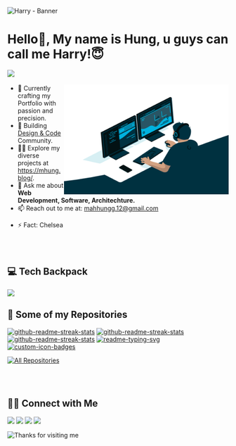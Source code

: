 <!---------------------------- Banner Image ----------------------------->
![Harry - Banner](https://user-images.githubusercontent.com/65373279/118028011-34ec0180-b380-11eb-80ce-58f1e13a1292.png)


<!---------------------------- Typewriter animation ----------------------------->
# Hello👋, My name is Hung, u guys can call me Harry!😇
![](https://readme-typing-svg.herokuapp.com?font=Montserrat&color=3EA9F5&lines=I'm+a+Software+Engineer;I'm+a+Web+Developer;I'm+a+UI%2FUX+Designer;I'm+a+Mentor;I'm+a+Graphic+Designer)


<!---------------------------- About Me ----------------------------->

<!-- <img align="right" height="250" width="375" alt="" src="https://media.giphy.com/media/SWoSkN6DxTszqIKEqv/giphy.gif" /> -->
<img align="right" alt="GIF" src="https://raw.githubusercontent.com/DevrajDC/DevrajDC/main/developer.gif" height="250" width="375" />

- 🔭 Currently crafting my Portfolio with passion and precision.
- 👯 Building [Design & Code](https://discord.gg/gM3bG4rAU5) Community.
- 👨‍💻 Explore my diverse projects at https://mhung.blog/.
- 💬 Ask me about **Web Development, Software, Architechture.**
- 📫 Reach out to me at: <a href="mailto:mahhungg.12@gmail.com">mahhungg.12@gmail.com</a>
<!-- - 📄 Dive into my experiences with my **Resume**: [here](https://docs.google.com/document/d/1Gt9kTDOgqljUXPw6nbJGGiKxbST5IjEY)  -->
- ⚡ Fact: Chelsea 
<br>
<br>


<!---------------------------- My Skills Section ----------------------------->
## 💻 Tech Backpack

<img src="https://skillicons.dev/icons?i=html,css,js,react,vuejs,ts,nextjs,aws,nodejs,expressjs,nestjs,sass,tailwind,threejs,materialui,bootstrap,redux,figma,vite,npm,yarn,mongodb,postgres,mysql,docker,rabbitmq,cypress,firebase,git,github,gitlab,postman,vscode,vercel,netlify,jenkins,discord&perline=15" align="center">
<br>


<!----------------------------- Open Source Projects --------------------------->
## 🔖 Some of my Repositories

<p align="left">
  <a href="https://github.com/DevrajDC/dc-code-screenshot"><img width="278" src="https://denvercoder1-github-readme-stats.vercel.app/api/pin/?username=DevrajDC&repo=dc-code-screenshot&theme=react&bg_color=20232a&title_color=61D9FA&icon_color=F8D866&hide_border=true&show_icons=true" alt="github-readme-streak-stats"></a>
  <a href="https://github.com/DevrajDC/aora-react-native"><img width="278" src="https://denvercoder1-github-readme-stats.vercel.app/api/pin/?username=DevrajDC&repo=aora-react-native&theme=react&bg_color=20232a&title_color=61D9FA&icon_color=F8D866&hide_border=true&show_icons=true" alt="github-readme-streak-stats"></a>
  <a href="https://github.com/DevrajDC/ochi"><img width="278" src="https://denvercoder1-github-readme-stats.vercel.app/api/pin/?username=DevrajDC&repo=ochi&theme=react&bg_color=20232a&title_color=61D9FA&icon_color=F8D866&hide_border=true&show_icons=true" alt="github-readme-streak-stats"></a>
  <a href="https://github.com/DevrajDC/resourceshub"><img width="278" src="https://denvercoder1-github-readme-stats.vercel.app/api/pin/?username=DevrajDC&repo=resourceshub&hide_border=true&bg_color=20232a&title_color=61D9FA&icon_color=F8D866&theme=react&show_icons=true" alt="readme-typing-svg"></a>
  <a href="https://github.com/Design-and-Code/Design-and-Code"><img width="278" src="https://denvercoder1-github-readme-stats.vercel.app/api/pin?username=Design-and-Code&repo=Design-and-Code&theme=react&bg_color=20232a&title_color=61D9FA&icon_color=F8D866&hide_border=true&show_icons=true" alt="custom-icon-badges"></a>
</p>
<p align="left">
  <a href="https://github.com/DevrajDC?tab=repositories"><img alt="All Repositories" title="All Repositories" src="https://custom-icon-badges.herokuapp.com/badge/-All%20Repos-2962FF?style=for-the-badge&logoColor=white&logo=repo"/></a>
</p>
<br>
<br>


<!--------------------------------- Social Links --------------------------------->
## 🤝🏻 Connect with Me

<p align="left">
<a href="mailto:devrajchatribin9978@gmail.com" style="text-decoration:none">
  <img height="30" src = "https://img.shields.io/badge/gmail-c14438?&style=for-the-badge&logo=gmail&logoColor=white">
</a>
<a href="https://www.linkedin.com/in/devraj-chatribin/" style="text-decoration:none">
  <img height="30" src="https://img.shields.io/badge/linkedin-blue.svg?&style=for-the-badge&logo=linkedin&logoColor=white" />
</a>
<a href="https://www.instagram.com/devraj_uiux/" style="text-decoration:none">
  <img height="30" src = "https://img.shields.io/badge/Instagram-%23E4405F.svg?&style=for-the-badge&logo=Instagram&logoColor=white">
</a>
<a href="https://discord.gg/gM3bG4rAU5" style="text-decoration:none">
  <img height="30" src="https://img.shields.io/badge/discord-darkblue.svg?&style=for-the-badge&logo=discord&logoColor=white" />
</a>
</p>


<!---------------------------------  Marquee Animation  ------------------------>
<img height="100" alt="Thanks for visiting me" width="100%" src="https://raw.githubusercontent.com/BrunnerLivio/brunnerlivio/master/images/marquee.svg" />
